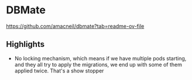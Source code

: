 # DBMate

https://github.com/amacneil/dbmate?tab=readme-ov-file

## Highlights

* No locking mechanism, which means if we have multiple pods starting, and they all try to apply the migrations, we end up with some of them applied twice. That's a show stopper